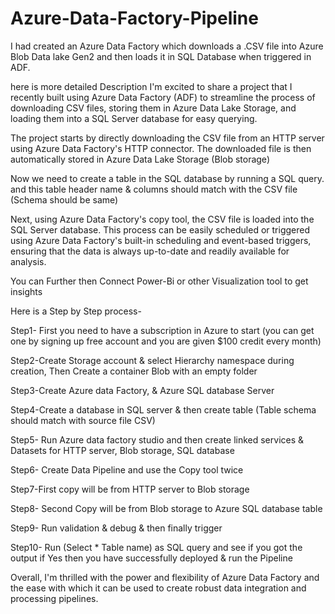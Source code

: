 # Azure-Data-Factory-Pipeline
I had created an Azure Data Factory which downloads a .CSV file into Azure Blob Data lake Gen2 and then loads it in SQL Database when triggered in ADF.

here is more detailed Description
I'm excited to share a project that I recently built using Azure Data Factory (ADF) to streamline the process of downloading CSV files, storing them in Azure Data Lake Storage, and loading them into a SQL Server database for easy querying.

The project starts by directly downloading the CSV file from an HTTP server using Azure Data Factory's HTTP connector. The downloaded file is then automatically stored in Azure Data Lake Storage (Blob storage)

Now we need to create a table in the SQL database by running a SQL query.
and this table header name & columns should match with the CSV file (Schema should be same)

Next, using Azure Data Factory's copy tool, the CSV file is loaded into the SQL Server database. This process can be easily scheduled or triggered using Azure Data Factory's built-in scheduling and event-based triggers, ensuring that the data is always up-to-date and readily available for analysis.

You can Further then Connect Power-Bi or other Visualization tool to get insights

Here is a Step by Step process-

Step1- First you need to have a subscription in Azure to start (you can get one by signing up free account and you are given $100 credit every month)

Step2-Create Storage account & select Hierarchy namespace during creation, Then Create a container Blob with an empty folder

Step3-Create Azure data Factory, & Azure SQL database Server

Step4-Create a database in SQL server & then create table (Table schema should match with source file CSV)

Step5- Run Azure data factory studio and then create linked services & Datasets for HTTP server, Blob storage, SQL database

Step6- Create Data Pipeline and use the Copy tool twice

Step7-First copy will be from HTTP server to Blob storage

Step8- Second Copy will be from Blob storage to Azure SQL database table

Step9- Run validation & debug & then finally trigger

Step10- Run (Select * Table name) as SQL query and see if you got the output if Yes then you have successfully deployed & run the Pipeline

Overall, I'm thrilled with the power and flexibility of Azure Data Factory and the ease with which it can be used to create robust data integration and processing pipelines.
